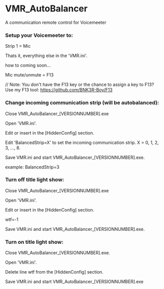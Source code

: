 # VMR_AutoBalancer
 A communication remote control for Voicemeeter
 

### Setup your Voicemeeter to:
Strip 1 = Mic

Thats it, everything else in the 'VMR.ini'.

how to coming soon...


Mic mute/unmute = F13

// Note: You don't have the F13 key or the chance to assign a key to F13? Use my F13 tool: https://github.com/BNK3R-Boy/F13



### Change incoming communication strip (will be autobalanced):


Close VMR_AutoBalancer_[VERSIONNUMBER].exe

Open 'VMR.ini'.

Edit or insert in the [HiddenConfig] section.

Edit 'BalancedStrip=X' to set the incoming communication strip. X = 0, 1, 2, 3, ..., 8.

Save VMR.ini and start VMR_AutoBalancer_[VERSIONNUMBER].exe.

example: BalancedStrip=3




### Turn off title light show:


Close VMR_AutoBalancer_[VERSIONNUMBER].exe

Open 'VMR.ini'.

Edit or insert in the [HiddenConfig] section.

wtf=-1

Save VMR.ini and start VMR_AutoBalancer_[VERSIONNUMBER].exe.



### Turn on title light show:


Close VMR_AutoBalancer_[VERSIONNUMBER].exe.

Open 'VMR.ini'.

Delete line wtf from the [HiddenConfig] section.

Save VMR.ini and start VMR_AutoBalancer_[VERSIONNUMBER].exe
